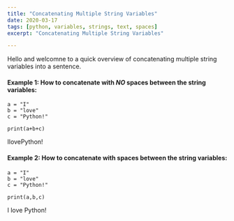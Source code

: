 ```yaml
---
title: "Concatenating Multiple String Variables"
date: 2020-03-17
tags: [python, variables, strings, text, spaces]
excerpt: "Concatenating Multiple String Variables"

---
```


Hello and welcomne to a quick overview of concatenating multiple string variables into a sentence.

#### Example 1: How to concatenate with _NO_ spaces between the string variables:

```
a = "I"
b = "love"
c = "Python!"

print(a+b+c)
```
IlovePython!

#### Example 2: How to concatenate with spaces between the string variables:

```
a = "I"
b = "love"
c = "Python!"

print(a,b,c)
```
I love Python!
